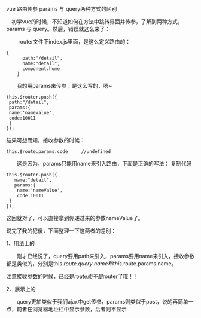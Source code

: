 vue 路由传参 params 与 query两种方式的区别

　初学vue的时候，不知道如何在方法中跳转界面并传参，了解到两种方式，params 与 query。然后，错误就这么来了：

　　 router文件下index.js里面，是这么定义路由的：
```
{
      path:"/detail",
      name:"detail",
      component:home
    }
```
　　我想用params来传参，是这么写的，嗯~
```
this.$router.push({
 path:"/detail",
 params:{
 name:'nameValue',
 code:10011
 }
});
```
结果可想而知，接收参数的时候：

```
this.$route.params.code     //undefined
```
　　这是因为，params只能用name来引入路由，下面是正确的写法：
复制代码
```
this.$router.push({
   name:"detail",
   params:{
    name:'nameValue',
    code:10011
 }
});
```
这回就对了，可以直接拿到传递过来的参数nameValue了。

说完了我的犯傻，下面整理一下这两者的差别：

1、用法上的

　　刚才已经说了，query要用path来引入，params要用name来引入，接收参数都是类似的，分别是this.$route.query.name和this.$route.params.name。

注意接收参数的时候，已经是$route而不是$router了哦！！

2、展示上的

　　query更加类似于我们ajax中get传参，params则类似于post，说的再简单一点，前者在浏览器地址栏中显示参数，后者则不显示

